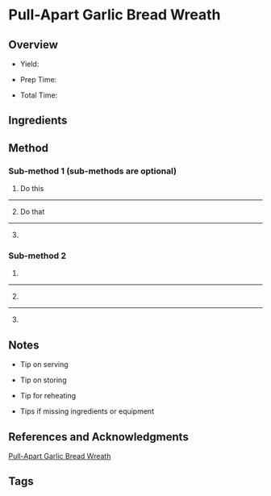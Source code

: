 # Pull-Apart Garlic Bread Wreath

## Overview

- Yield:

- Prep Time:

- Total Time:

## Ingredients



## Method

### Sub-method 1 (sub-methods are optional)

1. Do this
---
2. Do that
---
3.

### Sub-method 2

1.
---
2.
---
3.

## Notes

- Tip on serving

- Tip on storing

- Tip for reheating

- Tips if missing ingredients or equipment

## References and Acknowledgments

[Pull-Apart Garlic Bread Wreath](https://www.halfbakedharvest.com/pull-apart-garlic-butter-bread-wreath/#bo-recipe)

## Tags


